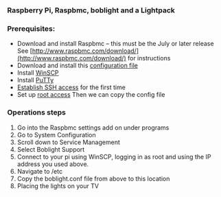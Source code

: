 ### Raspberry Pi, Raspbmc, boblight and a Lightpack


### Prerequisites: 

- Download and install Raspbmc – this must be the July or later release See [http://www.raspbmc.com/download/](http://www.raspbmc.com/download/) for instructions 
- Download and install this [configuration file](https://skydrive.live.com/?cid=0f775ea9b6f34329&id=F775EA9B6F34329%211770)
- Install [WinSCP](http://winscp.net/eng/download.php)
- Install [PuTTy](http://www.chiark.greenend.org.uk/~sgtatham/putty/download.html)
- [Establish SSH access](http://htpcbuild.com/htpc-software/raspberry-pi-raspbmc/connecting-to-raspbmc-ssh/)  for the first time
- Set up [root access](http://www.raspbmc.com/wiki/user/root-access/)
Then we can copy the config file

### Operations steps

1. Go into the Raspbmc settings add on under programs
2. Go to System Configuration
3. Scroll down to Service Management
4. Select Boblight Support
5. Connect to your pi using WinSCP, logging in as root and using the IP address you used above.
6. Navigate to /etc
7. Copy the boblight.conf file from above to this location
8. Placing the lights on your TV 
